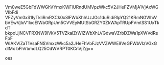 Vm0weE5GbFdWWGhVYmxKWFlURndUMVpzWkc5V2JHeFZVMjA1VjAxWGVIbFdi
VFZyVm0xS1IyTkliRmRXCk0xSlFWbXhhUzJOc1duRldiRlpYQ21KRmNGVlhW
bVEwVjIxV1IxcElWbGRpUm5CVVEyMUtSbGRZY0ZkWApTRUpFVmtSS1UxTkdT
bkpoUjNCVFRXNW9lVkV5TVZkalZrWlZWbXhLVGdwaVZrbDZWa1pXWVdReFpF
WlAKVlZaT1VsaFNSVmxzWkc5a2JHeFhVbFJzVVZWWE9VeGFWbVIzVGxGdlMx
bFhVbmdLQ25OdWVRPT0KCnVjZg==

oes